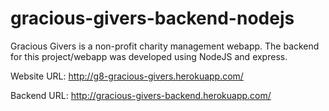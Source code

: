 # gracious-givers-backend-nodejs
Gracious Givers is a non-profit charity management webapp. The backend for this project/webapp was developed using NodeJS and express.

Website URL: <http://g8-gracious-givers.herokuapp.com/>

Backend URL: <http://gracious-givers-backend.herokuapp.com/>
